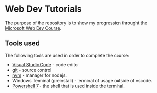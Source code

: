# Web Dev Tutorials

The purpose of the repository is to show my progression throught the [Microsoft Web Dev Course](https://github.com/AutoAFK/Web-Dev-For-Beginners).

## Tools used

The following tools are used in order to complete the course:

- [Visual Studio Code](https://code.visualstudio.com/) - code editor
- [git](https://git-scm.com/downloads) - source control
- [nvm](https://github.com/coreybutler/nvm-windows) - manager for nodejs.
- Windows Terminal (preinstall) - terminal of usage outside of vscode.
- [Powershell 7](https://learn.microsoft.com/en-us/powershell/scripting/install/installing-powershell-on-windows?view=powershell-7.5) - the shell that is used inside the terminal.
